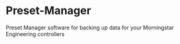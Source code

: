 # Preset-Manager
Preset Manager software for backing up data for your Morningstar Engineering controllers
